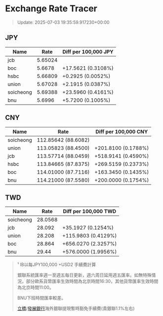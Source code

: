 # Exchange Rate Tracer

> Update: 2025-07-03 19:35:59.917230+00:00

## JPY

| Name      |    Rate | Diff per 100,000 JPY   |
|-----------|---------|------------------------|
| jcb       | 5.65024 |                        |
| boc       | 5.6678  | +17.5621 (0.3108%)     |
| hsbc      | 5.66809 | +0.2925 (0.0052%)      |
| union     | 5.67028 | +2.1915 (0.0387%)      |
| soicheong | 5.69388 | +23.5960 (0.4161%)     |
| bnu       | 5.6996  | +5.7200 (0.1005%)      |

## CNY

| Name      | Rate                | Diff per 100,000 CNY   |
|-----------|---------------------|------------------------|
| soicheong | 112.85642	(88.6082) |                        |
| union     | 113.05823	(88.4500) | +201.8100 (0.1788%)    |
| jcb       | 113.57714	(88.0459) | +518.9141 (0.4590%)    |
| hsbc      | 113.84665	(87.8375) | +269.5159 (0.2373%)    |
| boc       | 114.01000	(87.7116) | +163.3450 (0.1435%)    |
| bnu       | 114.21000	(87.5580) | +200.0000 (0.1754%)    |

## TWD

| Name      |    Rate | Diff per 100,000 TWD   |
|-----------|---------|------------------------|
| soicheong | 28.0568 |                        |
| jcb       | 28.092  | +35.1927 (0.1254%)     |
| union     | 28.208  | +115.9803 (0.4129%)    |
| boc       | 28.864  | +656.0270 (2.3257%)    |
| bnu       | 29.44   | +576.0000 (1.9956%)    |


> ¹ IB以每JPY100,000 +USD2 手續費計算
>
> 銀聯系統匯率週一至週五每日更新，週六周日延用週五匯率。如無特殊情況，部分歐系貨幣匯率生效時間為北京時間16:30，其他貨幣匯率生效時間為北京時間11:00。
>
> BNU下班時間匯率較差。
>
> [立橋](https://www.wlbank.com.mo/uploads/ueditor/file/20181211/1544536513900230.pdf)/[發展銀行](https://www.mdb.com.mo/Service_Charges_20230728.pdf)海外銀聯提現暫時豁免手續費(貴銀聯1.1%左右)

